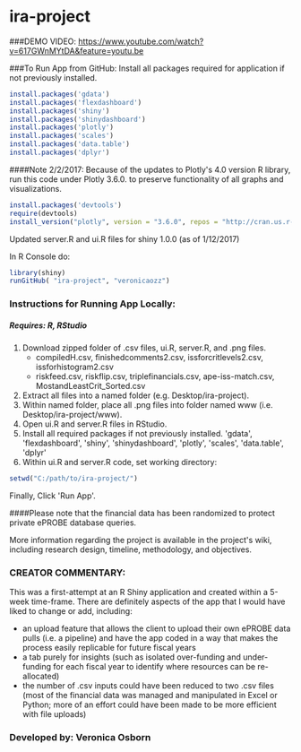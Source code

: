 # ira-project

###DEMO VIDEO:
https://www.youtube.com/watch?v=617GWnMYtDA&feature=youtu.be

###To Run App from GitHub:
Install all packages required for application if not previously installed.
```r
install.packages('gdata')
install.packages('flexdashboard')
install.packages('shiny')
install.packages('shinydashboard')
install.packages('plotly')
install.packages('scales')
install.packages('data.table')
install.packages('dplyr')
```
####Note 2/2/2017: 
Because of the updates to Plotly's 4.0 version R library, run this code under Plotly 3.6.0. to preserve functionality of all graphs and visualizations. 
```r
install.packages('devtools')
require(devtools)
install_version("plotly", version = "3.6.0", repos = "http://cran.us.r-project.org")
```
Updated server.R and ui.R files for shiny 1.0.0 (as of 1/12/2017)



In R Console do:
```r
library(shiny)
runGitHub( "ira-project", "veronicaozz") 
```

### Instructions for Running App Locally:
##### Requires: R, RStudio
1. Download zipped folder of .csv files, ui.R, server.R, and .png files.
    - compiledH.csv, finishedcomments2.csv, issforcritlevels2.csv, issforhistogram2.csv
    - riskfeed.csv, riskflip.csv, triplefinancials.csv, ape-iss-match.csv, MostandLeastCrit_Sorted.csv
2. Extract all files into a named folder (e.g. Desktop/ira-project).
3. Within named folder, place all .png files into folder named www (i.e. Desktop/ira-project/www).
4. Open ui.R and server.R files in RStudio.
5. Install all required packages if not previously installed.
  'gdata', 'flexdashboard', 'shiny', 'shinydashboard', 'plotly', 'scales', 'data.table', 'dplyr'
6. Within ui.R and server.R code, set working directory:
```r
setwd("C:/path/to/ira-project/")
```

Finally, Click 'Run App'.

####Please note that the financial data has been randomized to protect private ePROBE database queries.

More information regarding the project is available in the project's wiki, including research design, timeline, methodology, and  objectives.

### CREATOR COMMENTARY:
This was a first-attempt at an R Shiny application and created within a 5-week time-frame. There are definitely aspects of the app that I would have liked to change or add, including:
- an upload feature that allows the client to upload their own ePROBE data pulls (i.e. a pipeline) and have the app coded in a way that makes the process easily replicable for future fiscal years
- a tab purely for insights (such as isolated over-funding and under-funding for each fiscal year to identify where resources can be re-allocated)
- the number of .csv inputs could have been reduced to two .csv files (most of the financial data was managed and manipulated in Excel or Python; more of an effort could have been made to be more efficient with file uploads)

### Developed by: Veronica Osborn
